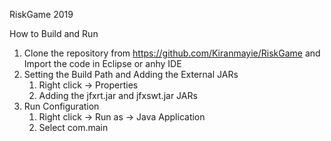 RiskGame 2019

How to Build and Run
1. Clone the repository from https://github.com/Kiranmayie/RiskGame and Import the code in Eclipse or anhy IDE
2. Setting the Build Path and Adding the External JARs
    1. Right click -> Properties
    2. Adding the jfxrt.jar and jfxswt.jar JARs
3. Run Configuration 
    1. Right click -> Run as -> Java Application
    2. Select com.main
    
    
    
    
    
    
    
    
    
    
    
    
    
    
    
    
    
    
    
    
    
    
    
    
    
    
    
    
    
    
    
    
    
    
    
    
    
    
    
    
    
    
    
    
    
    
    
    
    
    
    
    
    
    
    
    
    
    
    
    
    
    
